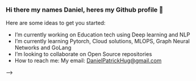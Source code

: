 ### Hi there my names Daniel, heres my Github profile 👋


Here are some ideas to get you started:

- I’m currently working on Education tech using Deep learning and NLP
- I’m currently learning Pytorch, Cloud solutions, MLOPS, Graph Neural Networks and GoLang
- I’m looking to collaborate on Open Source repositories
- How to reach me: My email: DanielPatrickHug@gmail.com

-->

